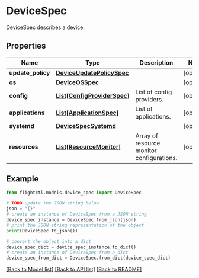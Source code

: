 # DeviceSpec

DeviceSpec describes a device.

## Properties

Name | Type | Description | Notes
------------ | ------------- | ------------- | -------------
**update_policy** | [**DeviceUpdatePolicySpec**](DeviceUpdatePolicySpec.md) |  | [optional] 
**os** | [**DeviceOSSpec**](DeviceOSSpec.md) |  | [optional] 
**config** | [**List[ConfigProviderSpec]**](ConfigProviderSpec.md) | List of config providers. | [optional] 
**applications** | [**List[ApplicationSpec]**](ApplicationSpec.md) | List of applications. | [optional] 
**systemd** | [**DeviceSpecSystemd**](DeviceSpecSystemd.md) |  | [optional] 
**resources** | [**List[ResourceMonitor]**](ResourceMonitor.md) | Array of resource monitor configurations. | [optional] 

## Example

```python
from flightctl.models.device_spec import DeviceSpec

# TODO update the JSON string below
json = "{}"
# create an instance of DeviceSpec from a JSON string
device_spec_instance = DeviceSpec.from_json(json)
# print the JSON string representation of the object
print(DeviceSpec.to_json())

# convert the object into a dict
device_spec_dict = device_spec_instance.to_dict()
# create an instance of DeviceSpec from a dict
device_spec_from_dict = DeviceSpec.from_dict(device_spec_dict)
```
[[Back to Model list]](../README.md#documentation-for-models) [[Back to API list]](../README.md#documentation-for-api-endpoints) [[Back to README]](../README.md)


